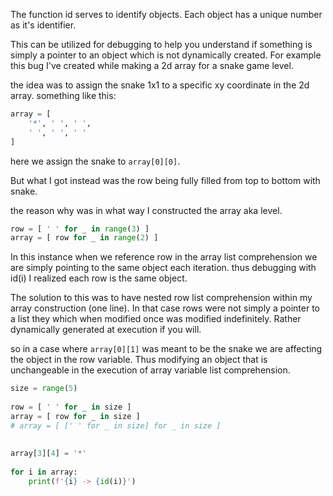 The function id serves to identify objects.
Each object has a unique number as it's identifier.

This can be utilized for debugging to help you understand if something is simply a pointer to an object which is not dynamically created.
For example this bug I've created while making a 2d array for a snake game level.

the idea was to assign the snake 1x1 to a specific xy coordinate in the 2d array.
something like this:
```python
array = [
	'*', ' ', ' ',
	' ', ' ', ' '
]
```
here we assign the snake to `array[0][0]`.

But what I got instead was the row being fully filled from top to bottom with snake.

the reason why was in what way I constructed the array aka level.
```python
row = [ ' ' for _ in range(3) ]
array = [ row for _ in range(2) ]
```
In this instance when we reference row in the array list comprehension we are simply pointing to the same object each iteration.
thus debugging with id(i) I realized each row is the same object.

The solution to this was to have nested row list comprehension within my array construction (one line).
In that case rows were not simply a pointer to a list they which when modified once was modified indefinitely.
Rather dynamically generated at execution if you will.

so in a case where `array[0][1]` was meant to be the snake we are affecting the object in the row variable.
Thus modifying an object that is unchangeable in the execution of array variable list comprehension.

```python
size = range(5)  
  
row = [ ' ' for _ in size ]  
array = [ row for _ in size ]  
# array = [ [' ' for _ in size] for _ in size ]  
  
  
array[3][4] = '*'  
  
for i in array:  
    print(f'{i} -> {id(i)}')
```